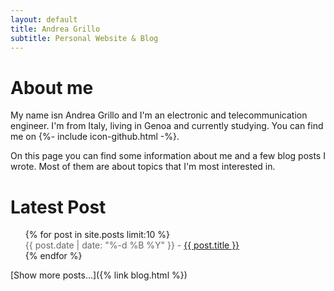 ```yaml
---
layout: default
title: Andrea Grillo
subtitle: Personal Website & Blog
---
```

# About me

My name isn Andrea Grillo and I'm an electronic and telecommunication engineer. I'm from Italy, living in Genoa and currently studying. You can find me on {%- include icon-github.html -%}. 

On this page you can find some information about me and a few blog posts I wrote. Most of them are about topics that I'm most interested in.

# Latest Post

<ul style="list-style: none;">
{% for post in site.posts limit:10 %}
	<li style="color: #666">{{ post.date | date: "%-d %B %Y" }} - <a href="{{ post.url }}">{{ post.title }}</a></li>
{% endfor %}
</ul>

[Show more posts...]({% link blog.html %})